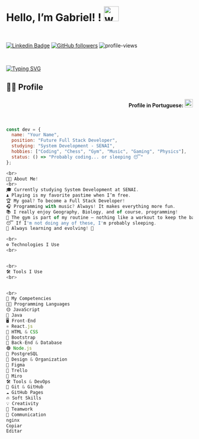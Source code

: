 # Hello, I’m Gabriel! ! <img src="https://user-images.githubusercontent.com/72663882/171687151-bb31c996-c9d2-49c8-b593-734946893b23.gif" alt="waving hand gif" aria-hidden="true" width="40" />

<br>

[![Linkedin Badge](https://img.shields.io/badge/-LinkedIn-blue?style=flat-square&logo=Linkedin&logoColor=white&link=https://www.linkedin.com/in/nicholas-carvalho-2b73a5297/)](https://www.linkedin.com/in/gabriel-fernandes-a90649329/)
[![GitHub followers](https://img.shields.io/github/followers/GabrielFerLacerda?label=Follow&style=social)](https://github.com/nicholas-sc-08)
![profile-views](https://komarev.com/ghpvc/?username=GabrielFerLacerda&color=blue)

<br>

[![Typing SVG](https://readme-typing-svg.demolab.com?font=Fira+Code&pause=1000&width=435&lines=Hello+Dev%C2%B4s%2C+I%27m+Gabriel!+%E2%9C%8C%EF%B8%8F;Future+Full-Stack+Developer!+%F0%9F%92%BB;Welcome+to+my+Profile%F0%9F%A4%93)](https://git.io/typing-svg)

## 👨‍💻 Profile

  <div align="right">
  
  #### Profile in Portuguese: <kbd>[<img title="Portuguese" alt="Portuguese" src="https://img.icons8.com/color/48/000000/brazil.png" width="22">](https://github.com/nicholas-sc-08/nicholas-sc-08/blob/main/README-PT.md)</kbd>
  
  </div>

<br>

```js
const dev = {
  name: "Your Name",
  position: "Future Full Stack Developer",
  studying: "System Development - SENAI",
  hobbies: ["Coding", "Chess", "Gym", "Music", "Gaming", "Physics"],
  status: () => "Probably coding... or sleeping 😴"
};

<br>
👨‍💻 About Me!
<br>
🎓 Currently studying System Development at SENAI.
♟ Playing is my favorite pastime when I’m free.
🏆 My goal? To become a Full Stack Developer!
🎧 Programming with music? Always! It makes everything more fun.
📚 I really enjoy Geography, Biology, and of course, programming!
💪 The gym is part of my routine – nothing like a workout to keep the balance.
😴 If I'm not doing any of these, I'm probably sleeping.
🚀 Always learning and evolving! 🚀

<br>
⚙ Technologies I Use
<br>


<br>
🛠 Tools I Use
<br>


<br>
🚀 My Competencies
👨‍💻 Programming Languages
🟡 JavaScript
🔴 Java
🖥️ Front-End
⚛️ React.js
🎨 HTML & CSS
💠 Bootstrap
🔧 Back-End & Database
🟢 Node.js
🐘 PostgreSQL
🎨 Design & Organization
🎨 Figma
📌 Trello
🧠 Miro
🛠️ Tools & DevOps
🐙 Git & GitHub
☁️ GitHub Pages
🔥 Soft Skills
💡 Creativity
🤝 Teamwork
📢 Communication
nginx
Copiar
Editar

